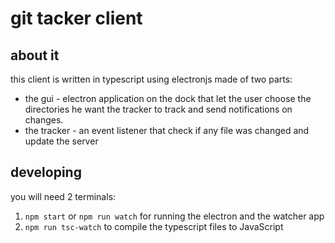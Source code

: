 # git tacker client

## about it
this client is written in typescript using electronjs
made of two parts:

 - the gui - electron application on the dock that let the user choose the directories he want the tracker to track and send notifications on changes.
 - the tracker - an event listener that check if any file was changed and update the server 

## developing
you will need 2 terminals:

 1. `npm start` or `npm run watch` for running the electron and the watcher app
 2. `npm run tsc-watch` to compile the typescript files to JavaScript

